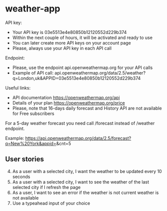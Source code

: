 # weather-app

API key:
- Your API key is 03e5513e4e80850b12120552d229b374
- Within the next couple of hours, it will be activated and ready to use
- You can later create more API keys on your account page
- Please, always use your API key in each API call

Endpoint:
- Please, use the endpoint api.openweathermap.org for your API calls
- Example of API call:
api.openweathermap.org/data/2.5/weather?q=London,uk&APPID=03e5513e4e80850b12120552d229b374

Useful links:
- API documentation https://openweathermap.org/api
- Details of your plan https://openweathermap.org/price
- Please, note that 16-days daily forecast and History API are not available for Free subscribers

For a 5-day weather forecast you need call /forecast instead of /weather endpoint.

Example:
https://api.openweathermap.org/data/2.5/forecast?q=New%20York&appid=<your-api-key>&cnt=5


## User stories

4. As a user with a selected city, I want the weather to be updated every 10 seconds
5. As a user with a selected city, I want to see the weather of the last selected city if I refresh the page
6. As a user, I want to see an error if the weather is not current weather is not available
7. Use a typeahead input of your choice

